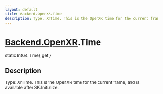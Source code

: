 ```yaml
---
layout: default
title: Backend.OpenXR.Time
description: Type. XrTime. This is the OpenXR time for the current frame, and is available after SK.Initialize.
---
```

# [Backend.OpenXR]({{site.url}}/Pages/StereoKit/Backend.OpenXR.html).Time

<div class='signature' markdown='1'>
static Int64 Time{ get }
</div>

## Description
Type: XrTime. This is the OpenXR time for the current
frame, and is available after SK.Initialize.

